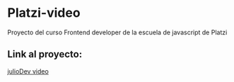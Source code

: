 # Platzi-video
Proyecto del curso Frontend developer de la escuela de javascript de Platzi

## Link al proyecto:
[julioDev video](https://juliocesardeveloper.github.io/platzi-video/)
